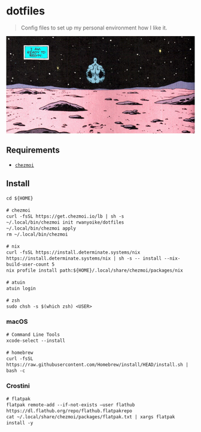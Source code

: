 # dotfiles

> Config files to set up my personal environment how I like it.

<p align="center">
  <img src="assets/rEM1ASC.png" alt="dotfiles">
</p>

## Requirements

- [`chezmoi`](https://github.com/twpayne/chezmoi)

## Install

```shell
cd ${HOME}

# chezmoi
curl -fsSL https://get.chezmoi.io/lb | sh -s
~/.local/bin/chezmoi init rwanyoike/dotfiles
~/.local/bin/chezmoi apply
rm ~/.local/bin/chezmoi

# nix
curl -fsSL https://install.determinate.systems/nix https://install.determinate.systems/nix | sh -s -- install --nix-build-user-count 5
nix profile install path:${HOME}/.local/share/chezmoi/packages/nix

# atuin
atuin login

# zsh
sudo chsh -s $(which zsh) <USER>
```

### macOS

```shell
# Command Line Tools
xcode-select --install

# homebrew
curl -fsSL https://raw.githubusercontent.com/Homebrew/install/HEAD/install.sh | bash -c
```

### Crostini

```shell
# flatpak
flatpak remote-add --if-not-exists –user flathub https://dl.flathub.org/repo/flathub.flatpakrepo
cat ~/.local/share/chezmoi/packages/flatpak.txt | xargs flatpak install -y
```
